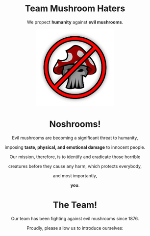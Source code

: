 <div align=center>
  
  <h1>Team Mushroom Haters</h1>
  <p>We propect <b>humanity</b> against <b>evil mushrooms</b>.</p>
  <img src="branding/Logo.png" alt="Logo" width=50%/>
  
  <h1><b>No</b>shrooms!</h1>
  <p>Evil mushrooms are becoming a significant threat to humanity,</p>
  <p>imposing <b>taste, physical, and emotional damage</b> to innocent people.</p>
  <p>Our mission, therefore, is to identify and eradicate those horrible</p>
  <p>creatures before they cause any harm, which protects everybody,</p>
  <p>and most importantly,</p>
  <p><b>you</b>.</p>
  
  <h1>The <b>Team</b>!</h1>
  <p>Our team has been fighting against evil mushrooms since 1876.</p>
  <p>Proudly, please allow us to introduce ourselves:</p>
  
</div>
